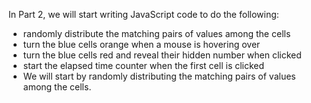In Part 2, we will start writing JavaScript code to do the following:

*  randomly distribute the matching pairs of values among the cells
*  turn the blue cells orange when a mouse is hovering over
*  turn the blue cells red and reveal their hidden number when clicked
*  start the elapsed time counter when the first cell is clicked
*  We will start by randomly distributing the matching pairs of values among the cells.
